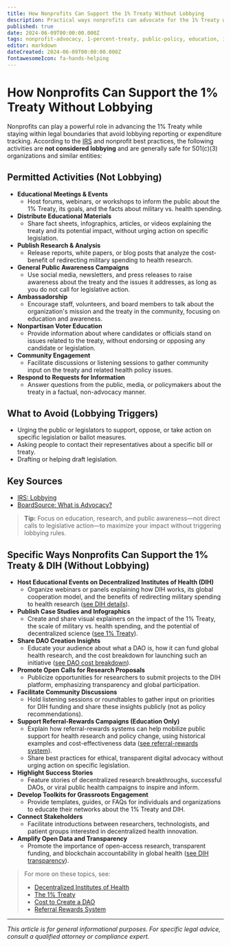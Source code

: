```yaml
---
title: How Nonprofits Can Support the 1% Treaty Without Lobbying
description: Practical ways nonprofits can advocate for the 1% Treaty without triggering lobbying restrictions or tracking lobbying expenditures.
published: true
date: 2024-06-09T00:00:00.000Z
tags: nonprofit-advocacy, 1-percent-treaty, public-policy, education, irs-guidance
editor: markdown
dateCreated: 2024-06-09T00:00:00.000Z
fontawesomeIcon: fa-hands-helping
---
```


# How Nonprofits Can Support the 1% Treaty Without Lobbying

Nonprofits can play a powerful role in advancing the 1% Treaty while staying within legal boundaries that avoid lobbying reporting or expenditure tracking. According to the [IRS](https://www.irs.gov/charities-non-profits/lobbying) and nonprofit best practices, the following activities are **not considered lobbying** and are generally safe for 501(c)(3) organizations and similar entities:

## Permitted Activities (Not Lobbying)

- **Educational Meetings & Events**
  - Host forums, webinars, or workshops to inform the public about the 1% Treaty, its goals, and the facts about military vs. health spending.
- **Distribute Educational Materials**
  - Share fact sheets, infographics, articles, or videos explaining the treaty and its potential impact, without urging action on specific legislation.
- **Publish Research & Analysis**
  - Release reports, white papers, or blog posts that analyze the cost-benefit of redirecting military spending to health research.
- **General Public Awareness Campaigns**
  - Use social media, newsletters, and press releases to raise awareness about the treaty and the issues it addresses, as long as you do not call for legislative action.
- **Ambassadorship**
  - Encourage staff, volunteers, and board members to talk about the organization's mission and the treaty in the community, focusing on education and awareness.
- **Nonpartisan Voter Education**
  - Provide information about where candidates or officials stand on issues related to the treaty, without endorsing or opposing any candidate or legislation.
- **Community Engagement**
  - Facilitate discussions or listening sessions to gather community input on the treaty and related health policy issues.
- **Respond to Requests for Information**
  - Answer questions from the public, media, or policymakers about the treaty in a factual, non-advocacy manner.

## What to Avoid (Lobbying Triggers)
- Urging the public or legislators to support, oppose, or take action on specific legislation or ballot measures.
- Asking people to contact their representatives about a specific bill or treaty.
- Drafting or helping draft legislation.

## Key Sources
- [IRS: Lobbying](https://www.irs.gov/charities-non-profits/lobbying)
- [BoardSource: What is Advocacy?](https://boardsource.org/resources/what-is-advocacy/)

> **Tip:** Focus on education, research, and public awareness—not direct calls to legislative action—to maximize your impact without triggering lobbying rules.

## Specific Ways Nonprofits Can Support the 1% Treaty & DIH (Without Lobbying)

- **Host Educational Events on Decentralized Institutes of Health (DIH)**
  - Organize webinars or panels explaining how DIH works, its global cooperation model, and the benefits of redirecting military spending to health research ([see DIH details](decentralized-institutes-of-health.md)).
- **Publish Case Studies and Infographics**
  - Create and share visual explainers on the impact of the 1% Treaty, the scale of military vs. health spending, and the potential of decentralized science ([see 1% Treaty](1-percent-treaty.md)).
- **Share DAO Creation Insights**
  - Educate your audience about what a DAO is, how it can fund global health research, and the cost breakdown for launching such an initiative ([see DAO cost breakdown](cost-to-create-a-dao.md)).
- **Promote Open Calls for Research Proposals**
  - Publicize opportunities for researchers to submit projects to the DIH platform, emphasizing transparency and global participation.
- **Facilitate Community Discussions**
  - Hold listening sessions or roundtables to gather input on priorities for DIH funding and share these insights publicly (not as policy recommendations).
- **Support Referral-Rewards Campaigns (Education Only)**
  - Explain how referral-rewards systems can help mobilize public support for health research and policy change, using historical examples and cost-effectiveness data ([see referral-rewards system](../referral-rewards-system.md)).
  - Share best practices for ethical, transparent digital advocacy without urging action on specific legislation.
- **Highlight Success Stories**
  - Feature stories of decentralized research breakthroughs, successful DAOs, or viral public health campaigns to inspire and inform.
- **Develop Toolkits for Grassroots Engagement**
  - Provide templates, guides, or FAQs for individuals and organizations to educate their networks about the 1% Treaty and DIH.
- **Connect Stakeholders**
  - Facilitate introductions between researchers, technologists, and patient groups interested in decentralized health innovation.
- **Amplify Open Data and Transparency**
  - Promote the importance of open-access research, transparent funding, and blockchain accountability in global health ([see DIH transparency](decentralized-institutes-of-health.md)).

> For more on these topics, see:
> - [Decentralized Institutes of Health](decentralized-institutes-of-health.md)
> - [The 1% Treaty](1-percent-treaty.md)
> - [Cost to Create a DAO](cost-to-create-a-dao.md)
> - [Referral Rewards System](../referral-rewards-system.md)

---

*This article is for general informational purposes. For specific legal advice, consult a qualified attorney or compliance expert.* 
